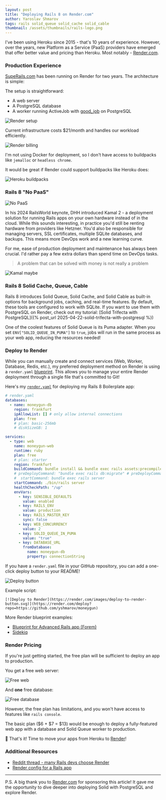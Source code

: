 ```yaml
---
layout: post
title: "Deploying Rails 8 on Render.com"
author: Yaroslav Shmarov
tags: rails solid_queue solid_cache solid_cable
thumbnail: /assets/thumbnails/rails-logo.png
---
```


I've been using Heroku since 2015 - that's 10 years of experience. However, over the years, new Platform as a Service (PaaS) providers have emerged that offer better value and pricing than Heroku. Most notably - [Render.com](https://fnf.dev/4i8skLA).

### Production Experience

[SupeRails.com](https://superails.com) has been running on Render for two years. The architecture is simple:

The setup is straightforward:

- A web server
- A PostgreSQL database
- A worker running ActiveJob with [good_job](https://blog.superails.com/background-jobs-good-job) on PostgreSQL

![Render setup](/assets/render/render-sr-1-setup.png)

Current infrastructure costs $21/month and handles our workload efficiently.

![Render billing](/assets/render/render-sr-2-billing.png)

I'm not using Docker for deployment, so I don't have access to buildpacks like `jemalloc` or `headless chrome`.

It would be great if Render could support buildpacks like Heroku does:

![Heroku buildpacks](/assets/render/render-heroku-buildpacks.png)

### Rails 8 "No PaaS"

![No PaaS](/assets/render/render-nopaas.png)

In his 2024 RailsWorld keynote, DHH introduced Kamal 2 - a deployment solution for running Rails apps on your own hardware instead of in the cloud. While this sounds interesting, in practice you'd still be renting hardware from providers like Hetzner. You'd also be responsible for managing servers, SSL certificates, multiple SQLite databases, and backups. This means more DevOps work and a new learning curve.

For me, ease of production deployment and maintenance has always been crucial. I'd rather pay a few extra dollars than spend time on DevOps tasks.

> A problem that can be solved with money is not really a problem

![Kamal maybe](/assets/render/render-kamal-maybe.png)

### Rails 8 Solid Cache, Queue, Cable

Rails 8 introduces Solid Queue, Solid Cache, and Solid Cable as built-in options for background jobs, caching, and real-time features. By default, these tools are configured to work with SQLite. If you want to use them with PostgreSQL on Render, check out my tutorial: [Solid Trifecta with PostgreSQL]({% post_url 2025-04-22-solid-trifecta-with-postgresql %})

One of the coolest features of Solid Queue is its Puma adapter. When you set `ENV["SOLID_QUEUE_IN_PUMA"]` to `true`, jobs will run in the same process as your web app, reducing the resources needed!

### Deploy to Render

While you can manually create and connect services (Web, Worker, Database, Redis, etc.), my preferred deployment method on Render is using a `render.yaml` [blueprint](https://fnf.dev/4i8skLA). This allows you to manage your entire Render deployment through a single file that's committed to Git!

Here's my [`render.yaml`](https://github.com/yshmarov/moneygun/blob/main/render.yaml) for deploying my Rails 8 Boilerplate app:

```yml
# render.yaml
databases:
  - name: moneygun-db
    region: frankfurt
    ipAllowList: [] # only allow internal connections
    plan: free
    # plan: basic-256mb
    # diskSizeGB: 1

services:
  - type: web
    name: moneygun-web
    runtime: ruby
    plan: free
    # plan: starter
    region: frankfurt
    buildCommand: bundle install && bundle exec rails assets:precompile && bundle exec rails assets:clean && bundle exec rails db:migrate
    # preDeployCommand: "bundle exec rails db:migrate" # preDeployCommand only available on paid instance types
    #  startCommand: bundle exec rails server
    startCommand: ./bin/rails server
    healthCheckPath: "/up"
    envVars:
      - key: SENSIBLE_DEFAULTS
        value: enabled
      - key: RAILS_ENV
        value: production
      - key: RAILS_MASTER_KEY
        sync: false
      - key: WEB_CONCURRENCY
        value: 2
      - key: SOLID_QUEUE_IN_PUMA
        value: "true"
      - key: DATABASE_URL
        fromDatabase:
          name: moneygun-db
          property: connectionString
```

If you have a `render.yaml` file in your GitHub repository, you can add a one-click deploy button to your README!

![Deploy button](/assets/render/render-deploy-button.png)

Example script:

```
[![Deploy to Render](https://render.com/images/deploy-to-render-button.svg)](https://render.com/deploy?repo=https://github.com/yshmarov/moneygun)
```

More Render blueprint examples:

- [Blueprint for Advanced Rails app (Forem)](https://github.com/render-examples/forem/blob/master/render.yaml)
- [Sidekiq](https://render.com/docs/deploy-rails-sidekiq)

### Render Pricing

If you're just getting started, the free plan will be sufficient to deploy an app to production.

You get a free web server:

![Free web](/assets/render/render-free-web.png)

And **one** free database:

![Free database](/assets/render/render-free-db.png)

However, the free plan has limitations, and you won't have access to features like `rails console`.

The basic plan ($6 + $7 = $13) would be enough to deploy a fully-featured web app with a database and Solid Queue worker to production.

🤠 That's it! Time to move your apps from Heroku to [Render](https://fnf.dev/4i8skLA)!

### Additional Resources

- [Reddit thread - many Rails devs choose Render](https://www.reddit.com/r/rails/comments/1jwanqp/please_recommend_a_paas_that_is_not_heroku/)
- [Render config for a Rails app](https://businessclasskit.com/docs/how-to-deploy-rails-sidekiq-render/)

---

P.S. A big thank you to [Render.com](https://fnf.dev/4i8skLA) for sponsoring this article! It gave me the opportunity to dive deeper into deploying Solid with PostgreSQL and explore Render.
